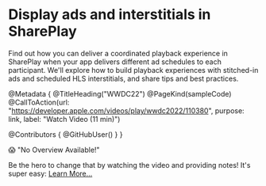 # Display ads and interstitials in SharePlay

Find out how you can deliver a coordinated playback experience in SharePlay when your app delivers different ad schedules to each participant. We'll explore how to build playback experiences with stitched-in ads and scheduled HLS interstitials, and share tips and best practices.

@Metadata {
   @TitleHeading("WWDC22")
   @PageKind(sampleCode)
   @CallToAction(url: "https://developer.apple.com/videos/play/wwdc2022/110380", purpose: link, label: "Watch Video (11 min)")

   @Contributors {
      @GitHubUser(<replace this with your GitHub handle>)
   }
}

😱 "No Overview Available!"

Be the hero to change that by watching the video and providing notes! It's super easy:
 [Learn More…](https://wwdcnotes.com/documentation/wwdcnotes/contributing)
